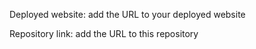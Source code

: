 

Deployed website: add the URL to your deployed website

Repository link: add the URL to this repository